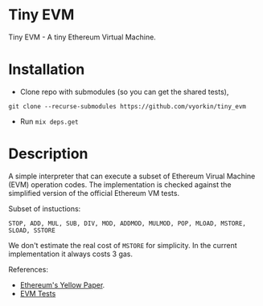 # Tiny EVM

Tiny EVM - A tiny Ethereum Virtual Machine.

# Installation

* Clone repo with submodules (so you can get the shared tests),

```
git clone --recurse-submodules https://github.com/vyorkin/tiny_evm
```

* Run `mix deps.get`

# Description

A simple interpreter that can execute a subset of Ethereum Virual Machine (EVM) operation codes.
The implementation is checked against the simplified version of the official Ethereum VM tests.

Subset of instuctions:

```
STOP, ADD, MUL, SUB, DIV, MOD, ADDMOD, MULMOD, POP, MLOAD, MSTORE, SLOAD, SSTORE
```

We don't estimate the real cost of `MSTORE` for simplicity.
In the current implementation it always costs 3 gas.

References:

* [Ethereum's Yellow Paper](https://ethereum.github.io/yellowpaper/paper.pdf).
* [EVM Tests](http://ethereum-tests.readthedocs.io/en/latest/test_types/vm_tests.html)
